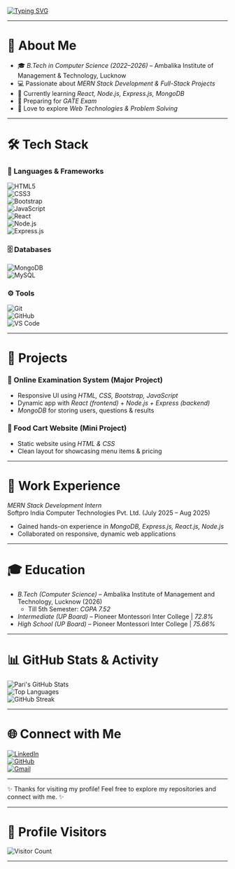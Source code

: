 <!-- Typing effect -->
[![Typing SVG](https://readme-typing-svg.herokuapp.com?font=Fira+Code&weight=500&size=22&pause=1000&color=1F51FF&width=600&lines=Hi%F0%9F%91%8B%2C+I'm+Pari+Shukla;B.Tech+CS+Student+%7C+MERN+Stack+Developer;Passionate+about+Web+Development+%26+Open+Source;Always+Learning+New+Technologies)](https://git.io/typing-svg)

---

# 💫 About Me
- 🎓 *B.Tech in Computer Science (2022–2026)* – Ambalika Institute of Management & Technology, Lucknow  
- 💻 Passionate about *MERN Stack Development & Full-Stack Projects*  
- 🌱 Currently learning *React, Node.js, Express.js, MongoDB*  
- 📘 Preparing for *GATE Exam*  
- 🚀 Love to explore *Web Technologies & Problem Solving*  

---

# 🛠 Tech Stack

### 🚀 Languages & Frameworks  
![HTML5](https://img.shields.io/badge/HTML5-E34F26?style=for-the-badge&logo=html5&logoColor=white)  
![CSS3](https://img.shields.io/badge/CSS3-1572B6?style=for-the-badge&logo=css3&logoColor=white)  
![Bootstrap](https://img.shields.io/badge/Bootstrap-563D7C?style=for-the-badge&logo=bootstrap&logoColor=white)  
![JavaScript](https://img.shields.io/badge/JavaScript-F7DF1E?style=for-the-badge&logo=javascript&logoColor=black)  
![React](https://img.shields.io/badge/React-20232A?style=for-the-badge&logo=react&logoColor=61DAFB)  
![Node.js](https://img.shields.io/badge/Node.js-339933?style=for-the-badge&logo=node.js&logoColor=white)  
![Express.js](https://img.shields.io/badge/Express.js-000000?style=for-the-badge&logo=express&logoColor=white)  

### 🗄 Databases  
![MongoDB](https://img.shields.io/badge/MongoDB-4EA94B?style=for-the-badge&logo=mongodb&logoColor=white)  
![MySQL](https://img.shields.io/badge/MySQL-005C84?style=for-the-badge&logo=mysql&logoColor=white)  

### ⚙ Tools  
![Git](https://img.shields.io/badge/Git-F05032?style=for-the-badge&logo=git&logoColor=white)  
![GitHub](https://img.shields.io/badge/GitHub-181717?style=for-the-badge&logo=github&logoColor=white)  
![VS Code](https://img.shields.io/badge/VS%20Code-0078d7?style=for-the-badge&logo=visual%20studio%20code&logoColor=white)  

---

# 📂 Projects  

### 🔹 Online Examination System (Major Project)
- Responsive UI using *HTML, CSS, Bootstrap, JavaScript*  
- Dynamic app with *React (frontend)* + *Node.js + Express (backend)*  
- *MongoDB* for storing users, questions & results  

### 🔹 Food Cart Website (Mini Project)
- Static website using *HTML & CSS*  
- Clean layout for showcasing menu items & pricing  

---

# 💼 Work Experience
*MERN Stack Development Intern*  
Softpro India Computer Technologies Pvt. Ltd. (July 2025 – Aug 2025)  
- Gained hands-on experience in *MongoDB, Express.js, React.js, Node.js*  
- Collaborated on responsive, dynamic web applications  

---

# 🎓 Education
- *B.Tech (Computer Science)* – Ambalika Institute of Management and Technology, Lucknow (2026)  
  - Till 5th Semester: *CGPA 7.52*  
- *Intermediate (UP Board)* – Pioneer Montessori Inter College | *72.8%*  
- *High School (UP Board)* – Pioneer Montessori Inter College | *75.66%*  

---

# 📊 GitHub Stats & Activity
![Pari's GitHub Stats](https://github-readme-stats.vercel.app/api?username=Parishukla20&show_icons=true&theme=tokyonight)  
![Top Languages](https://github-readme-stats.vercel.app/api/top-langs/?username=Parishukla20&layout=compact&theme=tokyonight)  
![GitHub Streak](https://github-readme-streak-stats.herokuapp.com/?user=Parishukla20&theme=tokyonight)  

---

# 🌐 Connect with Me
[![LinkedIn](https://img.shields.io/badge/LinkedIn-0077B5?style=for-the-badge&logo=linkedin&logoColor=white)](https://linkedin.com/in/pari-shukla)  
[![GitHub](https://img.shields.io/badge/GitHub-100000?style=for-the-badge&logo=github&logoColor=white)](https://github.com/Parishukla20)  
[![Gmail](https://img.shields.io/badge/Gmail-D14836?style=for-the-badge&logo=gmail&logoColor=white)](mailto:prernashukla458@gmail.com)  

---

✨ Thanks for visiting my profile! Feel free to explore my repositories and connect with me. ✨


---

# 👀 Profile Visitors
![Visitor Count](https://komarev.com/ghpvc/?username=Parishukla20&color=blue&style=for-the-badge)

---


